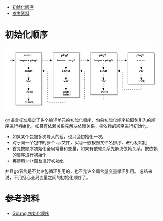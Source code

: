 - [初始化顺序](#初始化顺序)
- [参考资料](#参考资料)

# 初始化顺序

![go-init](go-init.png)

go语言标准规定了多个编译单元的初始化顺序，包的初始化顺序按照包引入的顺序进行初始化，如果有依赖关系先解决依赖关系，按依赖的顺序进行初始化。

- 如果某个包被多次导入的话，也只会初始化一次。
- 对于同一个包中的多个`.go`文件，实现一般按照文件名排序，进行初始化
- 首先按顺序初始化全局常量和变量，如果有依赖关系先解决依赖关系，按依赖的顺序进行初始化
- 再调用`init`函数进行初始化

并且go语言是不允许包循环引用的，也不允许全局常量变量循环引用。
总结来说，不用担心全局变量之间的初始化顺序了。

# 参考资料

- [Golang 初始化顺序](http://jiankunking.com/golang-package-init-order.html)
